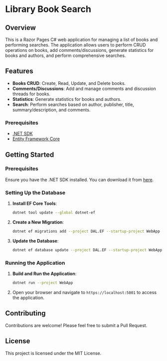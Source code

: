# Library Book Search

## Overview

This is a Razor Pages C# web application for managing a list of books and performing searches. The application allows users to perform CRUD operations on books, add comments/discussions, generate statistics for books and authors, and perform comprehensive searches.

## Features

- **Books CRUD**: Create, Read, Update, and Delete books.
- **Comments/Discussions**: Add and manage comments and discussion threads for books.
- **Statistics**: Generate statistics for books and authors.
- **Search**: Perform searches based on author, publisher, title, summary/description, and comments.

### Prerequisites

- [.NET SDK](https://dotnet.microsoft.com/download)
- [Entity Framework Core](https://docs.microsoft.com/en-us/ef/core/)

## Getting Started

### Prerequisites

Ensure you have the .NET SDK installed. You can download it from [here](https://dotnet.microsoft.com/download).

### Setting Up the Database

1. **Install EF Core Tools**:
    ```bash
    dotnet tool update --global dotnet-ef
    ```

2. **Create a New Migration**:
    ```bash
    dotnet ef migrations add --project DAL.EF --startup-project WebApp InitialCreate
    ```

3. **Update the Database**:
    ```bash
    dotnet ef database update --project DAL.EF --startup-project WebApp
    ```

### Running the Application

1. **Build and Run the Application**:
    ```bash
    dotnet run --project WebApp
    ```

2. Open your browser and navigate to `https://localhost:5001` to access the application.


## Contributing

Contributions are welcome! Please feel free to submit a Pull Request.

## License

This project is licensed under the MIT License.
